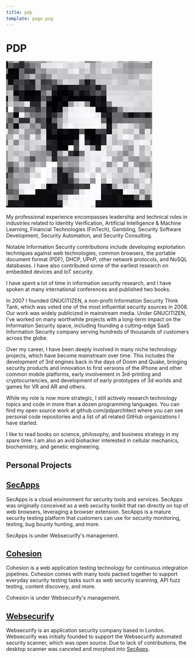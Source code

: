 ```yaml
---
title: pdp
template: page.pug
---
```


# PDP

![](/files/pdp.png)

<a href="https://twitter.com/pdp"><i class="fa fa-twitter"></i></a> <a href="https://github.com/pdparchitect"><i class="fa fa-github"></i></a> <a href="https://www.linkedin.com/in/pdparchitect"><i class="fa fa-linkedin"></i></a>

My professional experience encompasses leadership and technical roles in industries related to Identity Verification, Artificial Intelligence & Machine Learning, Financial Technologies (FinTech), Gambling, Security Software Development, Security Automation, and Security Consulting.

Notable Information Security contributions include developing exploitation techniques against web technologies, common browsers, the portable document format (PDF), DHCP, UPnP, other network protocols, and NoSQL databases. I have also contributed some of the earliest research on embedded devices and IoT security.

I have spent a lot of time in information security research, and I have spoken at many international conferences and published two books.

In 2007 I founded GNUCITIZEN, a non-profit Information Security Think Tank, which was voted one of the most influential security sources in 2008. Our work was widely publicized in mainstream media. Under GNUCITIZEN, I've worked on many worthwhile projects with a long-term impact on the Information Security space, including founding a cutting-edge SaaS Information Security company serving hundreds of thousands of customers across the globe.

Over my career, I have been deeply involved in many niche technology projects, which have become mainstream over time. This includes the development of 3rd engines back in the days of Doom and Quake, bringing security products and innovation to first versions of the iPhone and other common mobile platforms, early involvement in 3rd-printing and cryptocurrencies, and development of early prototypes of 3d worlds and games for VR and AR and others.

While my role is now more strategic, I still actively research technology topics and code in more than a dozen programming languages. You can find my open source work at github.com/pdparchitect where you can see personal code repositories and a list of all related GitHub organizations I have started.

I like to read books on science, philosophy, and business strategy in my spare time. I am also an avid biohacker interested in cellular mechanics,  biochemistry, and genetic engineering.

## Personal Projects

## [SecApps](https://secapps.com)

SecApps is a cloud environment for security tools and services. SecApps was originally conceived as a web security toolkit that ran directly on top of web browsers, leveraging a browser extension. SecApps is a mature security testing platform that customers can use for security monitoring, testing, bug bounty hunting, and more.

SecApps is under Websecurify's management.

## [Cohesion](https://cohesion.sh)

Cohesion is a web application testing technology for continuous integration pipelines. Cohesion comes with many tools packed together to support everyday security testing tasks such as web security scanning, API fuzz testing, content discovery, and more.

Cohesion is under Websecurify's management.

## [Websecurify](https://websecurify.com)

Websecurify is an application security company based in London. Websecurify was initially founded to support the Websecurify automated security scanner, which was open source. Due to lack of contributions, the desktop scanner was canceled and morphed into [SecApps](https://secapps.com).
